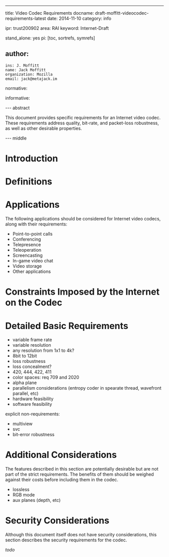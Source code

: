---
title: Video Codec Requirements
docname: draft-moffitt-videocodec-requirements-latest
date: 2014-11-10
category: info

ipr: trust200902
area: RAI
keyword: Internet-Draft

stand_alone: yes
pi: [toc, sortrefs, symrefs]

author:
 -
    ins: J. Moffitt
    name: Jack Moffitt
    organization: Mozilla
    email: jack@metajack.im

normative:


informative:


--- abstract

This document provides specific requirements for an Internet video codec.
These requirements address quality, bit-rate, and packet-loss
robustness, as well as other desirable properties.

--- middle

# Introduction

# Definitions

# Applications

The following applications should be considered for Internet video codecs,
along with their requirements:

- Point-to-point calls
- Conferencing
- Telepresence
- Teleoperation
- Screencasting
- In-game video chat
- Video storage
- Other applications

# Constraints Imposed by the Internet on the Codec

# Detailed Basic Requirements

- variable frame rate
- variable resolution
- any resolution from 1x1 to 4k?
- 8bit to 12bit
- loss robustness
- loss concealment?
- 420, 444, 422, 411
- color spaces: req 709 and 2020
- alpha plane
- parallelism considerations (entropy coder in spearate thread, wavefront
  parallel, etc)
- hardware feasibility
- software feasibility

explicit non-requirements:

- multiview
- svc
- bit-error robustness


# Additional Considerations

The features described in this section are potentially desirable but are not
part of the strict requirements. The benefits of them should be weighed
against their costs before including them in the codec.

- lossless
- RGB mode
- aux planes (depth, etc)

# Security Considerations

Although this document itself does not have security considerations, this
section describes the security requirements for the codec.

*todo*
